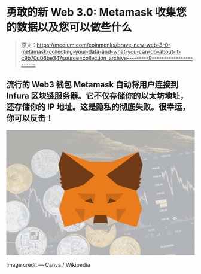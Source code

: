 # 勇敢的新 Web 3.0: Metamask 收集您的数据以及您可以做些什么

> 原文：<https://medium.com/coinmonks/brave-new-web-3-0-metamask-collecting-your-data-and-what-you-can-do-about-it-c9b70d06be34?source=collection_archive---------9----------------------->

## 流行的 Web3 钱包 Metamask 自动将用户连接到 Infura 区块链服务器。它不仅存储你的以太坊地址，还存储你的 IP 地址。这是隐私的彻底失败。很幸运，你可以反击！

![](img/34034a05ce10e9ce8ee01805a20cd804.png)

Image credit — Canva / Wikipedia